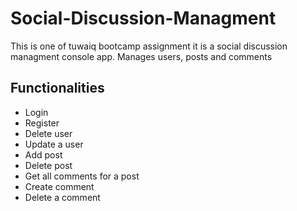 # Social-Discussion-Managment
This is one of tuwaiq bootcamp assignment it is a social discussion managment console app. Manages users, posts and comments

## Functionalities
- Login
- Register
- Delete user
- Update a user
- Add post
- Delete post
- Get all comments for a post
- Create comment
- Delete a comment
